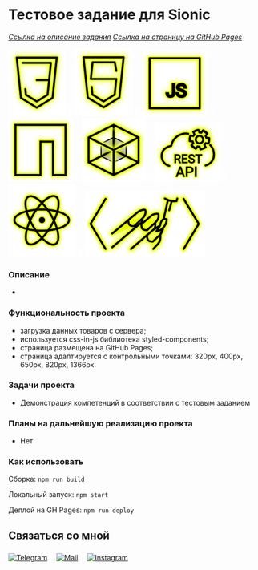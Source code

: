 # Тестовое задание для Sionic

_[Ссылка на описание задания](https://sionic.ru/webreact)_
_[Ссылка на страницу на GitHub Pages](https://beagle-elgaeb.github.io/sionic-test/)_

<p>
  <a href="https://developer.mozilla.org/ru/docs/Web/CSS"><img src="readme/icon-css3.svg" alt="CSS3"></a>
  <img src="readme/icon-whitespace-5px.svg"/>
  <a href="https://developer.mozilla.org/ru/docs/Glossary/HTML5"><img src="readme/icon-html5.svg" alt="HTML5"></a>
  <img src="readme/icon-whitespace-5px.svg"/>
  <a href="https://developer.mozilla.org/ru/docs/Web/JavaScript"><img src="readme/icon-js.svg" alt="JS"></a>
  <img src="readme/icon-whitespace-5px.svg"/>
  <a href="https://npmjs.com/"><img src="readme/icon-npm.svg" alt="NPM"></a>
  <img src="readme/icon-whitespace-5px.svg"/>
  <a href="https://webpack.js.org/"><img src="readme/icon-webpack.svg" alt="WebPack"></a>
  <img src="readme/icon-whitespace-5px.svg"/>
  <a href="https://ru.wikipedia.org/wiki/REST"><img src="readme/icon-api.svg" alt="REST API"></a>
  <img src="readme/icon-whitespace-5px.svg"/>
  <a href="https://ru.reactjs.org/"><img src="readme/icon-react.svg" alt="React"></a>
  <img src="readme/icon-whitespace-5px.svg"/>
  <a href="https://styled-components.com/"><img src="readme/icon-styled-components.svg" alt="Styled-components"></a>
</p>

### Описание

-

### Функциональность проекта

- загрузка данных товаров с сервера;
- используется css-in-js библиотека styled-components;
- страница размещена на GitHub Pages;
- страница адаптируется с контрольными точками: 320px, 400px, 650px, 820px, 1366px.

### Задачи проекта

- Демонстрация компетенций в соответствии с тестовым заданием

### Планы на дальнейшую реализацию проекта

- Нет

### Как использовать

Сборка:
```npm run build```

Локальный запуск:
```npm start```

Деплой на GH Pages:
```npm run deploy```

## Связаться со мной

<p>
  <a href="https://t.me/evgevgevge"><img src="readme/icon-tg.svg" alt="Telegram"></a>
    <img src="readme/icon-whitespace-5px.svg"/>
  <a href="mailto:beagle-elgaeb@ya.ru"><img src="readme/icon-mail.svg" alt="Mail"></a>
    <img src="readme/icon-whitespace-5px.svg"/>
  <a href="https://www.instagram.com/evg._.su/"><img src="readme/icon-inst.svg" alt="Instagram"></a>
</p>
